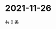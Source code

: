 # 2021-11-26

共 0 条

<!-- BEGIN WEIBO -->
<!-- 最后更新时间 Fri Nov 26 2021 19:00:48 GMT+0800 (China Standard Time) -->

<!-- END WEIBO -->
